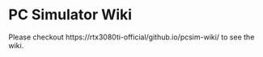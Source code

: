 # PC Simulator Wiki
Please checkout https://rtx3080ti-official/github.io/pcsim-wiki/ to see the wiki.
